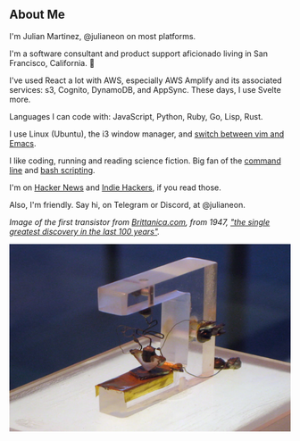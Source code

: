 ## About Me

I'm Julian Martinez, @julianeon on most platforms.

I'm a software consultant and product support aficionado living in San Francisco, California. 🏴󠁵󠁳󠁣󠁡󠁿

I've used React a lot with AWS, especially AWS Amplify and its associated services: s3, Cognito, DynamoDB, and AppSync. These days, I use Svelte more. 

Languages I can code with: JavaScript, Python, Ruby, Go, Lisp, Rust.

I use Linux (Ubuntu), the i3 window manager, and [switch between vim and Emacs](https://medium.com/@julianmartinez/vim-vs-emacs-how-to-think-about-them-and-choose-your-editor-403456467456).

I like coding, running and reading science fiction. Big fan of the [command line](https://ubuntu.com/tutorials/command-line-for-beginners#2-a-brief-history-lesson) and [bash scripting](https://news.ycombinator.com/item?id=33354286).

I'm on [Hacker News](https://news.ycombinator.com/) and [Indie Hackers](https://indiehackers.com), if you read those. 

Also, I'm friendly. Say hi, on Telegram or Discord, at @julianeon.

_Image of the first transistor from [Brittanica.com](https://www.britannica.com/technology/transistor/Innovation-at-Bell-Labs), from 1947, ["the single greatest discovery in the last 100 years"](https://www.extremetech.com/extreme/175004-the-genesis-of-the-transistor-the-single-greatest-discovery-in-the-last-100-years)._

![the first transistor](transistor.png)



